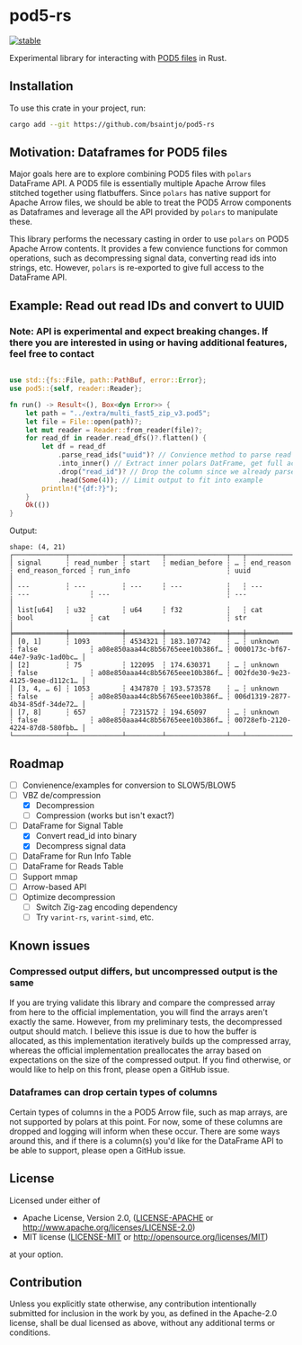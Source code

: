 # pod5-rs

[![stable][stability-badge]][stability-url]

[stability-badge]: https://img.shields.io/badge/stability-experimental-orange.svg
[stability-url]: https://github.com/mkenney/software-guides/blob/master/STABILITY-BADGES.md#experimental

Experimental library for interacting with [POD5 files](https://github.com/nanoporetech/pod5-file-format) in Rust.

## Installation

To use this crate in your project, run:

```bash
cargo add --git https://github.com/bsaintjo/pod5-rs
```

## Motivation: Dataframes for POD5 files

Major goals here are to explore combining POD5 files with `polars` DataFrame API. A POD5 file is essentially multiple Apache Arrow files stitched together using flatbuffers. Since `polars` has native support for Apache Arrow files, we should be able to treat the POD5 Arrow components as Dataframes and leverage all the API provided by `polars` to manipulate these.

This library performs the necessary casting in order to use `polars` on POD5 Apache Arrow contents. It provides a few convience functions for common operations, such as decompressing signal data, converting read ids into strings, etc. However, `polars` is re-exported to give full access to the DataFrame API.

## Example: Read out read IDs and convert to UUID

### Note: API is experimental and expect breaking changes. If there you are interested in using or having additional features, feel free to contact

```rust

use std::{fs::File, path::PathBuf, error::Error};
use pod5::{self, reader::Reader};

fn run() -> Result<(), Box<dyn Error>> {
    let path = "../extra/multi_fast5_zip_v3.pod5";
    let file = File::open(path)?;
    let mut reader = Reader::from_reader(file)?;
    for read_df in reader.read_dfs()?.flatten() {
        let df = read_df
            .parse_read_ids("uuid")? // Convience method to parse read ID bytes into UUID
            .into_inner() // Extract inner polars DatFrame, get full access to API
            .drop("read_id")? // Drop the column since we already parsed it
            .head(Some(4)); // Limit output to fit into example
        println!("{df:?}");
    }
    Ok(())
}
```

Output:

```text
shape: (4, 21)
┌─────────────┬─────────────┬─────────┬───────────────┬───┬────────────┬───────────────────┬─────────────────────────────────┬─────────────────────────────────┐
│ signal      ┆ read_number ┆ start   ┆ median_before ┆ … ┆ end_reason ┆ end_reason_forced ┆ run_info                        ┆ uuid                            │
│ ---         ┆ ---         ┆ ---     ┆ ---           ┆   ┆ ---        ┆ ---               ┆ ---                             ┆ ---                             │
│ list[u64]   ┆ u32         ┆ u64     ┆ f32           ┆   ┆ cat        ┆ bool              ┆ cat                             ┆ str                             │
╞═════════════╪═════════════╪═════════╪═══════════════╪═══╪════════════╪═══════════════════╪═════════════════════════════════╪═════════════════════════════════╡
│ [0, 1]      ┆ 1093        ┆ 4534321 ┆ 183.107742    ┆ … ┆ unknown    ┆ false             ┆ a08e850aaa44c8b56765eee10b386f… ┆ 0000173c-bf67-44e7-9a9c-1ad0bc… │
│ [2]         ┆ 75          ┆ 122095  ┆ 174.630371    ┆ … ┆ unknown    ┆ false             ┆ a08e850aaa44c8b56765eee10b386f… ┆ 002fde30-9e23-4125-9eae-d112c1… │
│ [3, 4, … 6] ┆ 1053        ┆ 4347870 ┆ 193.573578    ┆ … ┆ unknown    ┆ false             ┆ a08e850aaa44c8b56765eee10b386f… ┆ 006d1319-2877-4b34-85df-34de72… │
│ [7, 8]      ┆ 657         ┆ 7231572 ┆ 194.65097     ┆ … ┆ unknown    ┆ false             ┆ a08e850aaa44c8b56765eee10b386f… ┆ 00728efb-2120-4224-87d8-580fbb… │
└─────────────┴─────────────┴─────────┴───────────────┴───┴────────────┴───────────────────┴─────────────────────────────────┴─────────────────────────────────┘
```

## Roadmap

- [ ] Convienence/examples for conversion to SLOW5/BLOW5
- [ ] VBZ de/compression
  - [x] Decompression
  - [ ] Compression (works but isn't exact?)
- [ ] DataFrame for Signal Table
  - [x] Convert read_id into binary
  - [x] Decompress signal data
- [ ] DataFrame for Run Info Table
- [ ] DataFrame for Reads Table
- [ ] Support mmap
- [ ] Arrow-based API
- [ ] Optimize decompression
  - [ ] Switch Zig-zag encoding dependency
  - [ ] Try `varint-rs`, `varint-simd`, etc.

## Known issues

### Compressed output differs, but uncompressed output is the same

If you are trying validate this library and compare the compressed array from here to the official implementation, you will find the arrays aren't exactly the same. However, from my preliminary tests, the decompressed output should match. I believe this issue is due to how the buffer is allocated, as this implementation iteratively builds up the compressed array, whereas the official implementation preallocates the array based on expectations on the size of the compressed output. If you find otherwise, or would like to help on this front, please open a GitHub issue.

### Dataframes can drop certain types of columns

Certain types of columns in the a POD5 Arrow file, such as map arrays, are not supported by polars at this point. For now, some of these columns are dropped and logging will inform when these occur. There are some ways around this, and if there is a column(s) you'd like for the DataFrame API to be able to support, please open a GitHub issue.

## License

Licensed under either of

- Apache License, Version 2.0, ([LICENSE-APACHE](LICENSE-APACHE) or <http://www.apache.org/licenses/LICENSE-2.0>)
- MIT license ([LICENSE-MIT](LICENSE-MIT) or <http://opensource.org/licenses/MIT>)

at your option.

## Contribution

Unless you explicitly state otherwise, any contribution intentionally submitted
for inclusion in the work by you, as defined in the Apache-2.0 license, shall be
dual licensed as above, without any additional terms or conditions.
